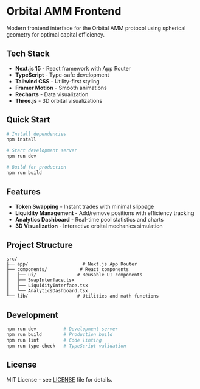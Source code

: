 # Orbital AMM Frontend

Modern frontend interface for the Orbital AMM protocol using spherical geometry for optimal capital efficiency.

## Tech Stack

- **Next.js 15** - React framework with App Router
- **TypeScript** - Type-safe development
- **Tailwind CSS** - Utility-first styling
- **Framer Motion** - Smooth animations
- **Recharts** - Data visualization
- **Three.js** - 3D orbital visualizations

## Quick Start

```bash
# Install dependencies
npm install

# Start development server
npm run dev

# Build for production
npm run build
```

## Features

- **Token Swapping** - Instant trades with minimal slippage
- **Liquidity Management** - Add/remove positions with efficiency tracking
- **Analytics Dashboard** - Real-time pool statistics and charts
- **3D Visualization** - Interactive orbital mechanics simulation

## Project Structure

```
src/
├── app/                    # Next.js App Router
├── components/            # React components
│   ├── ui/               # Reusable UI components
│   ├── SwapInterface.tsx
│   ├── LiquidityInterface.tsx
│   └── AnalyticsDashboard.tsx
└── lib/                  # Utilities and math functions
```

## Development

```bash
npm run dev          # Development server
npm run build        # Production build
npm run lint         # Code linting
npm run type-check   # TypeScript validation
```

## License

MIT License - see [LICENSE](LICENSE) file for details.
